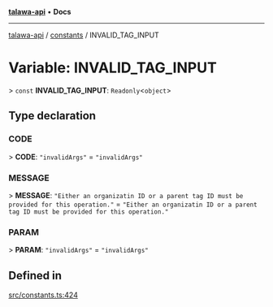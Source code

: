[**talawa-api**](../../README.md) • **Docs**

***

[talawa-api](../../modules.md) / [constants](../README.md) / INVALID\_TAG\_INPUT

# Variable: INVALID\_TAG\_INPUT

\> `const` **INVALID\_TAG\_INPUT**: `Readonly`\<`object`\>

## Type declaration

### CODE

\> **CODE**: `"invalidArgs"` = `"invalidArgs"`

### MESSAGE

\> **MESSAGE**: `"Either an organizatin ID or a parent tag ID must be provided for this operation."` = `"Either an organizatin ID or a parent tag ID must be provided for this operation."`

### PARAM

\> **PARAM**: `"invalidArgs"` = `"invalidArgs"`

## Defined in

[src/constants.ts:424](https://github.com/PalisadoesFoundation/talawa-api/blob/1f38da5423898626c6ebfa24896a9c3d008195c6/src/constants.ts#L424)

